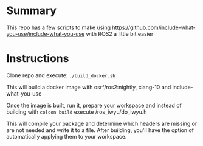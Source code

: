 # Summary
This repo has a few scripts to make using https://github.com/include-what-you-use/include-what-you-use with ROS2 a little bit easier

# Instructions
Clone repo and execute: `./build_docker.sh`

This will build a docker image with  osrf/ros2:nightly, clang-10 and include-what-you-use

Once the image is built, run it, prepare your workspace and instead of building with `colcon build` execute /ros_iwyu/do_iwyu.h

This will compile your package and determine which headers are missing or are not needed and write it to a file.
After building, you'll have the option of automatically applying them to your workspace.
